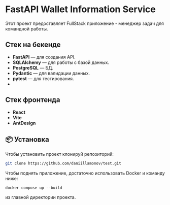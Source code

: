 # FastAPI Wallet Information Service

Этот проект предоставляет FullStack приложение - менеджер задач для командной работы.

## Стек на бекенде
- **FastAPI** — для создания API.
- **SQLAlchemy** — для работы с базой данных.
- **PostgreSQL** — БД.
- **Pydantic** — для валидации данных.
- **pytest** — для тестирования.
- 


## Стек фронтенда
- **React**
- **Vite**
- **AntDesign**

## 📦 Установка

Чтобы установить проект клонируй репозиторий:
```bash
git clone https://github.com/daniillamonov/test.git
```

Чтобы поднять приложение, достаточно использовать Docker и команду ниже:

```console
docker compose up --build
```
из главной директории проекта.
